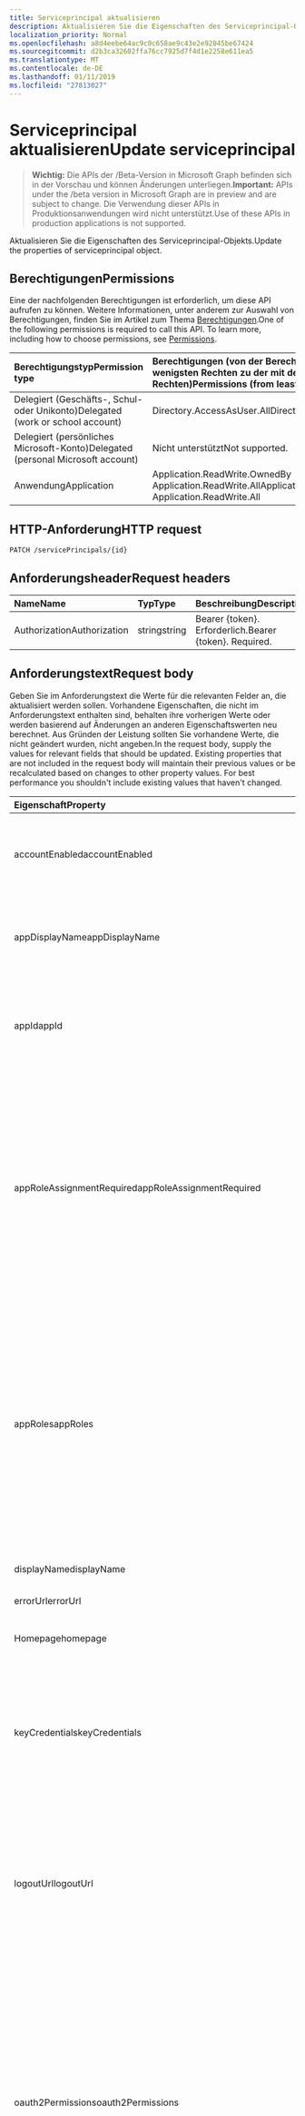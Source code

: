 ```yaml
---
title: Serviceprincipal aktualisieren
description: Aktualisieren Sie die Eigenschaften des Serviceprincipal-Objekts.
localization_priority: Normal
ms.openlocfilehash: a8d4eebe64ac9c0c658ae9c43e2e92045be67424
ms.sourcegitcommit: d2b3ca32602ffa76cc7925d7f4d1e2258e611ea5
ms.translationtype: MT
ms.contentlocale: de-DE
ms.lasthandoff: 01/11/2019
ms.locfileid: "27813027"
---
```

# <a name="update-serviceprincipal"></a><span data-ttu-id="f785e-103">Serviceprincipal aktualisieren</span><span class="sxs-lookup"><span data-stu-id="f785e-103">Update serviceprincipal</span></span>

> <span data-ttu-id="f785e-104">**Wichtig:** Die APIs der /Beta-Version in Microsoft Graph befinden sich in der Vorschau und können Änderungen unterliegen.</span><span class="sxs-lookup"><span data-stu-id="f785e-104">**Important:** APIs under the /beta version in Microsoft Graph are in preview and are subject to change.</span></span> <span data-ttu-id="f785e-105">Die Verwendung dieser APIs in Produktionsanwendungen wird nicht unterstützt.</span><span class="sxs-lookup"><span data-stu-id="f785e-105">Use of these APIs in production applications is not supported.</span></span>

<span data-ttu-id="f785e-106">Aktualisieren Sie die Eigenschaften des Serviceprincipal-Objekts.</span><span class="sxs-lookup"><span data-stu-id="f785e-106">Update the properties of serviceprincipal object.</span></span>
## <a name="permissions"></a><span data-ttu-id="f785e-107">Berechtigungen</span><span class="sxs-lookup"><span data-stu-id="f785e-107">Permissions</span></span>
<span data-ttu-id="f785e-p102">Eine der nachfolgenden Berechtigungen ist erforderlich, um diese API aufrufen zu können. Weitere Informationen, unter anderem zur Auswahl von Berechtigungen, finden Sie im Artikel zum Thema [Berechtigungen](/graph/permissions-reference).</span><span class="sxs-lookup"><span data-stu-id="f785e-p102">One of the following permissions is required to call this API. To learn more, including how to choose permissions, see [Permissions](/graph/permissions-reference).</span></span>

|<span data-ttu-id="f785e-110">Berechtigungstyp</span><span class="sxs-lookup"><span data-stu-id="f785e-110">Permission type</span></span>      | <span data-ttu-id="f785e-111">Berechtigungen (von der Berechtigung mit den wenigsten Rechten zu der mit den meisten Rechten)</span><span class="sxs-lookup"><span data-stu-id="f785e-111">Permissions (from least to most privileged)</span></span>              |
|:--------------------|:---------------------------------------------------------|
|<span data-ttu-id="f785e-112">Delegiert (Geschäfts-, Schul- oder Unikonto)</span><span class="sxs-lookup"><span data-stu-id="f785e-112">Delegated (work or school account)</span></span> | <span data-ttu-id="f785e-113">Directory.AccessAsUser.All</span><span class="sxs-lookup"><span data-stu-id="f785e-113">Directory.AccessAsUser.All</span></span>    |
|<span data-ttu-id="f785e-114">Delegiert (persönliches Microsoft-Konto)</span><span class="sxs-lookup"><span data-stu-id="f785e-114">Delegated (personal Microsoft account)</span></span> | <span data-ttu-id="f785e-115">Nicht unterstützt</span><span class="sxs-lookup"><span data-stu-id="f785e-115">Not supported.</span></span>    |
|<span data-ttu-id="f785e-116">Anwendung</span><span class="sxs-lookup"><span data-stu-id="f785e-116">Application</span></span> | <span data-ttu-id="f785e-117">Application.ReadWrite.OwnedBy Application.ReadWrite.All</span><span class="sxs-lookup"><span data-stu-id="f785e-117">Application.ReadWrite.OwnedBy, Application.ReadWrite.All</span></span> |

## <a name="http-request"></a><span data-ttu-id="f785e-118">HTTP-Anforderung</span><span class="sxs-lookup"><span data-stu-id="f785e-118">HTTP request</span></span>
<!-- { "blockType": "ignored" } -->
```http
PATCH /servicePrincipals/{id}
```
## <a name="request-headers"></a><span data-ttu-id="f785e-119">Anforderungsheader</span><span class="sxs-lookup"><span data-stu-id="f785e-119">Request headers</span></span>
| <span data-ttu-id="f785e-120">Name</span><span class="sxs-lookup"><span data-stu-id="f785e-120">Name</span></span>       | <span data-ttu-id="f785e-121">Typ</span><span class="sxs-lookup"><span data-stu-id="f785e-121">Type</span></span> | <span data-ttu-id="f785e-122">Beschreibung</span><span class="sxs-lookup"><span data-stu-id="f785e-122">Description</span></span>|
|:-----------|:------|:----------|
| <span data-ttu-id="f785e-123">Authorization</span><span class="sxs-lookup"><span data-stu-id="f785e-123">Authorization</span></span>  | <span data-ttu-id="f785e-124">string</span><span class="sxs-lookup"><span data-stu-id="f785e-124">string</span></span>  | <span data-ttu-id="f785e-p103">Bearer {token}. Erforderlich.</span><span class="sxs-lookup"><span data-stu-id="f785e-p103">Bearer {token}. Required.</span></span> |

## <a name="request-body"></a><span data-ttu-id="f785e-127">Anforderungstext</span><span class="sxs-lookup"><span data-stu-id="f785e-127">Request body</span></span>
<span data-ttu-id="f785e-p104">Geben Sie im Anforderungstext die Werte für die relevanten Felder an, die aktualisiert werden sollen. Vorhandene Eigenschaften, die nicht im Anforderungstext enthalten sind, behalten ihre vorherigen Werte oder werden basierend auf Änderungen an anderen Eigenschaftswerten neu berechnet. Aus Gründen der Leistung sollten Sie vorhandene Werte, die nicht geändert wurden, nicht angeben.</span><span class="sxs-lookup"><span data-stu-id="f785e-p104">In the request body, supply the values for relevant fields that should be updated. Existing properties that are not included in the request body will maintain their previous values or be recalculated based on changes to other property values. For best performance you shouldn't include existing values that haven't changed.</span></span>

| <span data-ttu-id="f785e-131">Eigenschaft</span><span class="sxs-lookup"><span data-stu-id="f785e-131">Property</span></span>     | <span data-ttu-id="f785e-132">Typ</span><span class="sxs-lookup"><span data-stu-id="f785e-132">Type</span></span>   |<span data-ttu-id="f785e-133">Beschreibung</span><span class="sxs-lookup"><span data-stu-id="f785e-133">Description</span></span>|
|:---------------|:--------|:----------|
|<span data-ttu-id="f785e-134">accountEnabled</span><span class="sxs-lookup"><span data-stu-id="f785e-134">accountEnabled</span></span>|<span data-ttu-id="f785e-135">Boolean</span><span class="sxs-lookup"><span data-stu-id="f785e-135">Boolean</span></span>|                <span data-ttu-id="f785e-136">**true,** Wenn das Dienstkonto für den Prinzipal aktiviert ist. anderenfalls **false**.</span><span class="sxs-lookup"><span data-stu-id="f785e-136">**true** if the service principal account is enabled; otherwise, **false**.</span></span>            |
|<span data-ttu-id="f785e-137">appDisplayName</span><span class="sxs-lookup"><span data-stu-id="f785e-137">appDisplayName</span></span>|<span data-ttu-id="f785e-138">String</span><span class="sxs-lookup"><span data-stu-id="f785e-138">String</span></span>|<span data-ttu-id="f785e-139">Der Anzeigename, der von der zugeordneten Anwendung verfügbar gemacht werden.</span><span class="sxs-lookup"><span data-stu-id="f785e-139">The display name exposed by the associated application.</span></span>|
|<span data-ttu-id="f785e-140">appId</span><span class="sxs-lookup"><span data-stu-id="f785e-140">appId</span></span>|<span data-ttu-id="f785e-141">Zeichenfolge</span><span class="sxs-lookup"><span data-stu-id="f785e-141">String</span></span>|<span data-ttu-id="f785e-142">Der eindeutige Bezeichner für die zugewiesene Anwendung (dessen **AppId** -Eigenschaft).</span><span class="sxs-lookup"><span data-stu-id="f785e-142">The unique identifier for the associated application (its **appId** property).</span></span>|
|<span data-ttu-id="f785e-143">appRoleAssignmentRequired</span><span class="sxs-lookup"><span data-stu-id="f785e-143">appRoleAssignmentRequired</span></span>|<span data-ttu-id="f785e-144">Boolean</span><span class="sxs-lookup"><span data-stu-id="f785e-144">Boolean</span></span>|<span data-ttu-id="f785e-145">Gibt an, ob ein **AppRoleAssignment** für einen Benutzer oder Gruppe erforderlich ist, bevor Azure AD einen Benutzer oder eine Zugriffstoken an die Anwendung ausstellt.</span><span class="sxs-lookup"><span data-stu-id="f785e-145">Specifies whether an **appRoleAssignment** to a user or group is required before Azure AD will issue a user or access token to the application.</span></span>                            <span data-ttu-id="f785e-146">**Notes**: erfordert Version 1.5 oder neuere, nicht NULL-Werte zulässt.</span><span class="sxs-lookup"><span data-stu-id="f785e-146">**Notes**: Requires version 1.5 or newer, not nullable.</span></span>            |
|<span data-ttu-id="f785e-147">appRoles</span><span class="sxs-lookup"><span data-stu-id="f785e-147">appRoles</span></span>|<span data-ttu-id="f785e-148">appRole</span><span class="sxs-lookup"><span data-stu-id="f785e-148">appRole</span></span>|<span data-ttu-id="f785e-149">Die Rollen der Anwendung von der zugeordneten Anwendung verfügbar gemacht werden.</span><span class="sxs-lookup"><span data-stu-id="f785e-149">The application roles exposed by the associated application.</span></span> <span data-ttu-id="f785e-150">Weitere Informationen finden Sie in der Definition der **AppRoles** -Eigenschaft in der Anwendung Entität **Notes**: erfordert Version 1.5 oder neuere, nicht NULL-Werte zulässt.</span><span class="sxs-lookup"><span data-stu-id="f785e-150">For more information see the **appRoles** property definition on the application entity                            **Notes**: Requires version 1.5 or newer, not nullable.</span></span>            |
|<span data-ttu-id="f785e-151">displayName</span><span class="sxs-lookup"><span data-stu-id="f785e-151">displayName</span></span>|<span data-ttu-id="f785e-152">String</span><span class="sxs-lookup"><span data-stu-id="f785e-152">String</span></span>|<span data-ttu-id="f785e-153">Der Anzeigename für den Dienstprinzipal.</span><span class="sxs-lookup"><span data-stu-id="f785e-153">The display name for the service principal.</span></span>|
|<span data-ttu-id="f785e-154">errorUrl</span><span class="sxs-lookup"><span data-stu-id="f785e-154">errorUrl</span></span>|<span data-ttu-id="f785e-155">String</span><span class="sxs-lookup"><span data-stu-id="f785e-155">String</span></span>|            |
|<span data-ttu-id="f785e-156">Homepage</span><span class="sxs-lookup"><span data-stu-id="f785e-156">homepage</span></span>|<span data-ttu-id="f785e-157">String</span><span class="sxs-lookup"><span data-stu-id="f785e-157">String</span></span>|<span data-ttu-id="f785e-158">Die URL zur Homepage der zugehörigen Anwendung.</span><span class="sxs-lookup"><span data-stu-id="f785e-158">The URL to the homepage of the associated application.</span></span>|
|<span data-ttu-id="f785e-159">keyCredentials</span><span class="sxs-lookup"><span data-stu-id="f785e-159">keyCredentials</span></span>|<span data-ttu-id="f785e-160">keyCredential</span><span class="sxs-lookup"><span data-stu-id="f785e-160">keyCredential</span></span>|<span data-ttu-id="f785e-161">Die Auflistung von wichtigen Anmeldeinformationen, die dem Prinzipal Dienst zugeordnet sind.</span><span class="sxs-lookup"><span data-stu-id="f785e-161">The collection of key credentials associated with the service principal.</span></span>                            <span data-ttu-id="f785e-162">**Hinweis:** Lässt keine Nullwerte zu.</span><span class="sxs-lookup"><span data-stu-id="f785e-162">**Notes**: not nullable.</span></span>            |
|<span data-ttu-id="f785e-163">logoutUrl</span><span class="sxs-lookup"><span data-stu-id="f785e-163">logoutUrl</span></span>|<span data-ttu-id="f785e-164">String</span><span class="sxs-lookup"><span data-stu-id="f785e-164">String</span></span>| <span data-ttu-id="f785e-165">Gibt die URL, die von Microsoft Autorisierungsdienst Abmelden ein Benutzer mit der [Vorderseite-Kanal](https://openid.net/specs/openid-connect-frontchannel-1_0.html), [Back-Kanal](https://openid.net/specs/openid-connect-backchannel-1_0.html) oder SAML Abmeldung Protokolle verwendet werden soll.</span><span class="sxs-lookup"><span data-stu-id="f785e-165">Specifies the URL that will be used by Microsoft's authorization service to logout an user using [front-channel](https://openid.net/specs/openid-connect-frontchannel-1_0.html), [back-channel](https://openid.net/specs/openid-connect-backchannel-1_0.html) or SAML logout protocols.</span></span> |
|<span data-ttu-id="f785e-166">oauth2Permissions</span><span class="sxs-lookup"><span data-stu-id="f785e-166">oauth2Permissions</span></span>|<span data-ttu-id="f785e-167">oAuth2Permission</span><span class="sxs-lookup"><span data-stu-id="f785e-167">oAuth2Permission</span></span>|<span data-ttu-id="f785e-168">Die OAuth 2.0-Berechtigungen von der zugeordneten Anwendung verfügbar gemacht werden.</span><span class="sxs-lookup"><span data-stu-id="f785e-168">The OAuth 2.0 permissions exposed by the associated application.</span></span> <span data-ttu-id="f785e-169">Weitere Informationen finden Sie in der Definition der **oauth2Permissions** -Eigenschaft in der Anwendung Entität.</span><span class="sxs-lookup"><span data-stu-id="f785e-169">For more information see the **oauth2Permissions** property definition on the application entity.</span></span>                            <span data-ttu-id="f785e-170">**Notes**: erfordert Version 1.5 oder neuere, nicht NULL-Werte zulässt.</span><span class="sxs-lookup"><span data-stu-id="f785e-170">**Notes**: Requires version 1.5 or newer, not nullable.</span></span>            |
|<span data-ttu-id="f785e-171">passwordCredentials</span><span class="sxs-lookup"><span data-stu-id="f785e-171">passwordCredentials</span></span>|<span data-ttu-id="f785e-172">passwordCredential</span><span class="sxs-lookup"><span data-stu-id="f785e-172">passwordCredential</span></span>|<span data-ttu-id="f785e-173">Die Auflistung von Anmeldeinformationen den Dienstprinzipal zugeordnet.</span><span class="sxs-lookup"><span data-stu-id="f785e-173">The collection of password credentials associated with the service principal.</span></span>                            <span data-ttu-id="f785e-174">**Hinweis:** Lässt keine Nullwerte zu.</span><span class="sxs-lookup"><span data-stu-id="f785e-174">**Notes**: not nullable.</span></span>            |
|<span data-ttu-id="f785e-175">preferredTokenSigningKeyThumbprint</span><span class="sxs-lookup"><span data-stu-id="f785e-175">preferredTokenSigningKeyThumbprint</span></span>|<span data-ttu-id="f785e-176">String</span><span class="sxs-lookup"><span data-stu-id="f785e-176">String</span></span>|<span data-ttu-id="f785e-177">Nur für interne Zwecke vorbehalten.</span><span class="sxs-lookup"><span data-stu-id="f785e-177">Reserved for internal use only.</span></span> <span data-ttu-id="f785e-178">Schreiben oder verlassen sich andernfalls auf diese Eigenschaft nicht.</span><span class="sxs-lookup"><span data-stu-id="f785e-178">Do not write or otherwise rely on this property.</span></span> <span data-ttu-id="f785e-179">Kann in zukünftigen Versionen entfernt werden.</span><span class="sxs-lookup"><span data-stu-id="f785e-179">May be removed in future versions.</span></span>                            <span data-ttu-id="f785e-180">**Notes**: erfordert Version 1.5 oder höher.</span><span class="sxs-lookup"><span data-stu-id="f785e-180">**Notes**: Requires version 1.5 or newer.</span></span>            |
|<span data-ttu-id="f785e-181">publisherName</span><span class="sxs-lookup"><span data-stu-id="f785e-181">publisherName</span></span>|<span data-ttu-id="f785e-182">String</span><span class="sxs-lookup"><span data-stu-id="f785e-182">String</span></span>|<span data-ttu-id="f785e-183">Der Anzeigename des Mandanten in dem verbundenen Anwendung angegeben wird.</span><span class="sxs-lookup"><span data-stu-id="f785e-183">The display name of the tenant in which the associated application is specified.</span></span>|
|<span data-ttu-id="f785e-184">replyUrls</span><span class="sxs-lookup"><span data-stu-id="f785e-184">replyUrls</span></span>|<span data-ttu-id="f785e-185">String</span><span class="sxs-lookup"><span data-stu-id="f785e-185">String</span></span>|<span data-ttu-id="f785e-186">Die URLs, dass Benutzertoken, um für die Anmeldung mit der zugeordneten Anwendung oder die Umleitung URIs, dass OAuth 2.0 Autorisierungscodes gesendet werden und Zugriffstoken werden für die zugewiesene Anwendung an.</span><span class="sxs-lookup"><span data-stu-id="f785e-186">The URLs that user tokens are sent to for sign in with the associated application, or the redirect URIs that OAuth 2.0 authorization codes and access tokens are sent to for the associated application.</span></span>                            <span data-ttu-id="f785e-187">**Hinweis:** Lässt keine Nullwerte zu.</span><span class="sxs-lookup"><span data-stu-id="f785e-187">**Notes**: not nullable.</span></span>            |
|<span data-ttu-id="f785e-188">samlMetadataUrl</span><span class="sxs-lookup"><span data-stu-id="f785e-188">samlMetadataUrl</span></span>|<span data-ttu-id="f785e-189">String</span><span class="sxs-lookup"><span data-stu-id="f785e-189">String</span></span>|            |
|<span data-ttu-id="f785e-190">servicePrincipalNames</span><span class="sxs-lookup"><span data-stu-id="f785e-190">servicePrincipalNames</span></span>|<span data-ttu-id="f785e-191">String</span><span class="sxs-lookup"><span data-stu-id="f785e-191">String</span></span>|<span data-ttu-id="f785e-192">Die URIs, mit denen die zugewiesene Anwendung identifiziert.</span><span class="sxs-lookup"><span data-stu-id="f785e-192">The URIs that identify the associated application.</span></span> <span data-ttu-id="f785e-193">Weitere Informationen finden Sie unter [Application Objects und Service Principal-Objekte](https://msdn.microsoft.com/library/azure/dn132633.aspx).</span><span class="sxs-lookup"><span data-stu-id="f785e-193">For more information see, [Application Objects and Service Principal Objects](https://msdn.microsoft.com/library/azure/dn132633.aspx).</span></span>                            <span data-ttu-id="f785e-194">**Notes**: keine Nullwerte zulassen der **any** -Operator ist erforderlich für Filterausdrücke auf mehrwertige Eigenschaften; Weitere Informationen finden Sie unter [unterstützte Abfragen, Filter, und Paging-Optionen](https://msdn.microsoft.com/library/azure/dn727074.aspx).</span><span class="sxs-lookup"><span data-stu-id="f785e-194">**Notes**: not nullable, the **any** operator is required for filter expressions on multi-valued properties; for more information, see [Supported Queries, Filters, and Paging Options](https://msdn.microsoft.com/library/azure/dn727074.aspx).</span></span>            |
|<span data-ttu-id="f785e-195">-Tags hinzugefügtes Markup</span><span class="sxs-lookup"><span data-stu-id="f785e-195">tags</span></span>|<span data-ttu-id="f785e-196">String</span><span class="sxs-lookup"><span data-stu-id="f785e-196">String</span></span>|                                        <span data-ttu-id="f785e-197">**Hinweis:** Lässt keine Nullwerte zu.</span><span class="sxs-lookup"><span data-stu-id="f785e-197">**Notes**: not nullable.</span></span>            |

## <a name="response"></a><span data-ttu-id="f785e-198">Antwort</span><span class="sxs-lookup"><span data-stu-id="f785e-198">Response</span></span>

<span data-ttu-id="f785e-199">Wenn der Vorgang erfolgreich war, gibt diese Methode einen `200 OK` Antwortcode und aktualisierte [ServicePrincipal](../resources/serviceprincipal.md) -Objekts in der Antworttext.</span><span class="sxs-lookup"><span data-stu-id="f785e-199">If successful, this method returns a `200 OK` response code and updated [servicePrincipal](../resources/serviceprincipal.md) object in the response body.</span></span>
## <a name="example"></a><span data-ttu-id="f785e-200">Beispiel</span><span class="sxs-lookup"><span data-stu-id="f785e-200">Example</span></span>
##### <a name="request"></a><span data-ttu-id="f785e-201">Anforderung</span><span class="sxs-lookup"><span data-stu-id="f785e-201">Request</span></span>
<span data-ttu-id="f785e-202">Nachfolgend sehen Sie ein Beispiel der Anforderung.</span><span class="sxs-lookup"><span data-stu-id="f785e-202">Here is an example of the request.</span></span>
<!-- {
  "blockType": "request",
  "name": "update_serviceprincipal"
}-->
```http
PATCH https://graph.microsoft.com/beta/servicePrincipals/{id}
Content-type: application/json
Content-length: 391

{
  "accountEnabled": true,
  "addIns": [
    {
      "id": "id-value",
      "type": "type-value",
      "properties": [
        {
          "key": "key-value",
          "value": "value-value"
        }
      ]
    }
  ],
  "appDisplayName": "appDisplayName-value",
  "appId": "appId-value",
  "appOwnerOrganizationId": "appOwnerOrganizationId-value",
  "appRoleAssignmentRequired": true
}
```
##### <a name="response"></a><span data-ttu-id="f785e-203">Antwort</span><span class="sxs-lookup"><span data-stu-id="f785e-203">Response</span></span>
<span data-ttu-id="f785e-p113">Nachfolgend sehen Sie ein Beispiel der Antwort. Hinweis: Das hier gezeigte Antwortobjekt ist möglicherweise aus Platzgründen abgeschnitten. Von einem tatsächlichen Aufruf werden alle Eigenschaften zurückgegeben.</span><span class="sxs-lookup"><span data-stu-id="f785e-p113">Here is an example of the response. Note: The response object shown here may be truncated for brevity. All of the properties will be returned from an actual call.</span></span>
<!-- {
  "blockType": "response",
  "truncated": true,
  "@odata.type": "microsoft.graph.serviceprincipal"
} -->
```http
HTTP/1.1 200 OK
Content-type: application/json
Content-length: 391

{
  "accountEnabled": true,
  "addIns": [
    {
      "id": "id-value",
      "type": "type-value",
      "properties": [
        {
          "key": "key-value",
          "value": "value-value"
        }
      ]
    }
  ],
  "appDisplayName": "appDisplayName-value",
  "appId": "appId-value",
  "appOwnerOrganizationId": "appOwnerOrganizationId-value",
  "appRoleAssignmentRequired": true
}
```

<!-- uuid: 8fcb5dbc-d5aa-4681-8e31-b001d5168d79
2015-10-25 14:57:30 UTC -->
<!-- {
  "type": "#page.annotation",
  "description": "Update serviceprincipal",
  "keywords": "",
  "section": "documentation",
  "tocPath": ""
}-->
